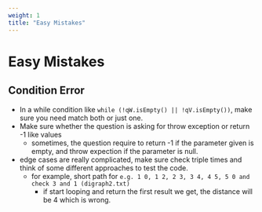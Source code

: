 ```yaml
---
weight: 1
title: "Easy Mistakes"
---
```


# Easy Mistakes

## Condition Error

* In a while condition like `while (!qW.isEmpty() || !qV.isEmpty())`, make sure you need match both or just one.
* Make sure whether the question is asking for throw exception or return -1 like values
    * sometimes, the question require to return -1 if the parameter given is empty, and throw expection if the parameter is null.
* edge cases are really complicated, make sure check triple times and think of some different approaches to test the code.
    * for example, short path for `e.g. 1 0, 1 2, 2 3, 3 4, 4 5, 5 0 and check 3 and 1 (digraph2.txt)`
        * if start looping and return the first result we get, the distance will be 4 which is wrong.
